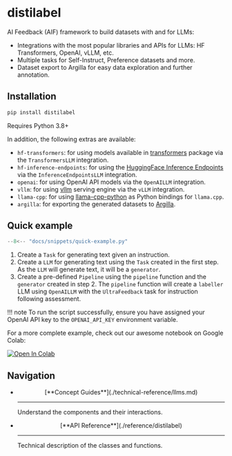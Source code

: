 # distilabel

AI Feedback (AIF) framework to build datasets with and for LLMs:

- Integrations with the most popular libraries and APIs for LLMs: HF Transformers, OpenAI, vLLM, etc.
- Multiple tasks for Self-Instruct, Preference datasets and more.
- Dataset export to Argilla for easy data exploration and further annotation.

## Installation

```sh
pip install distilabel
```
Requires Python 3.8+

In addition, the following extras are available:

- `hf-transformers`: for using models available in [transformers](https://github.com/huggingface/transformers) package via the `TransformersLLM` integration.
- `hf-inference-endpoints`: for using the [HuggingFace Inference Endpoints](https://huggingface.co/inference-endpoints) via the `InferenceEndpointsLLM` integration.
- `openai`: for using OpenAI API models via the `OpenAILLM` integration.
- `vllm`: for using [vllm](https://github.com/vllm-project/vllm) serving engine via the `vLLM` integration.
- `llama-cpp`: for using [llama-cpp-python](https://github.com/abetlen/llama-cpp-python) as Python bindings for `llama.cpp`.
- `argilla`: for exporting the generated datasets to [Argilla](https://argilla.io/).

## Quick example

```python
--8<-- "docs/snippets/quick-example.py"
```

1. Create a `Task` for generating text given an instruction.
2. Create a `LLM` for generating text using the `Task` created in the first step. As the `LLM` will generate text, it will be a `generator`.
3. Create a pre-defined `Pipeline` using the `pipeline` function and the `generator` created in step 2. The `pipeline` function
will create a `labeller` LLM using `OpenAILLM` with the `UltraFeedback` task for instruction following assessment.

!!! note
    To run the script successfully, ensure you have assigned your OpenAI API key to the `OPENAI_API_KEY` environment variable.

For a more complete example, check out our awesome notebook on Google Colab:

[![Open In Colab](https://colab.research.google.com/assets/colab-badge.svg)](https://colab.research.google.com/drive/1rO1-OlLFPBC0KPuXQOeMpZOeajiwNoMy?usp=sharing)

## Navigation

<div class="grid cards" markdown>

-   <p align="center"> [**Concept Guides**](./technical-reference/llms.md)</p>

    ---

    Understand the components and their interactions.

-   <p align="center"> [**API Reference**](./reference/distilabel)</p>

    ---

    Technical description of the classes and functions.

</div>
